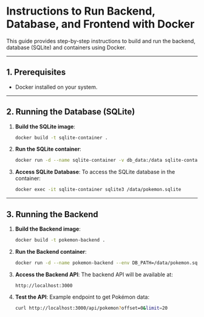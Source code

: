 # Instructions to Run Backend, Database, and Frontend with Docker

This guide provides step-by-step instructions to build and run the backend, database (SQLite) and containers using Docker.

---

## **1. Prerequisites**
- Docker installed on your system.

---

## **2. Running the Database (SQLite)**

1. **Build the SQLite image**:
   ```bash
   docker build -t sqlite-container .
   ```

2. **Run the SQLite container**:
   ```bash
   docker run -d --name sqlite-container -v db_data:/data sqlite-container
   ```

3. **Access SQLite Database**:
   To access the SQLite database in the container:
   ```bash
   docker exec -it sqlite-container sqlite3 /data/pokemon.sqlite
   ```

---

## **3. Running the Backend**

1. **Build the Backend image**:
   ```bash
   docker build -t pokemon-backend .
   ```

2. **Run the Backend container**:
   ```bash
   docker run -d --name pokemon-backend --env DB_PATH=/data/pokemon.sqlite --volume db_data:/data -p 3000:3000 pokemon-backend
   ```

3. **Access the Backend API**:
   The backend API will be available at:
   ```
   http://localhost:3000
   ```

4. **Test the API**:
   Example endpoint to get Pokémon data:
   ```bash
   curl http://localhost:3000/api/pokemon?offset=0&limit=20
   ```



